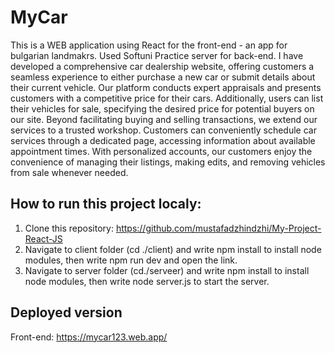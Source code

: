 # MyCar
This is a WEB application using React for the front-end - an app for bulgarian landmakrs. Used Softuni Practice server for back-end.
I have developed a comprehensive car dealership website, offering customers a seamless experience to either purchase a new car or submit details about their current vehicle. Our platform conducts expert appraisals and presents customers with a competitive price for their cars. Additionally, users can list their vehicles for sale, specifying the desired price for potential buyers on our site. Beyond facilitating buying and selling transactions, we extend our services to a trusted workshop. Customers can conveniently schedule car services through a dedicated page, accessing information about available appointment times. With personalized accounts, our customers enjoy the convenience of managing their listings, making edits, and removing vehicles from sale whenever needed.

## How to run this project localy:
 1. Clone this repository: https://github.com/mustafadzhindzhi/My-Project-React-JS 
 2. Navigate to client folder (cd ./client) and write npm install to install node modules, then write npm run dev and open the link.
 3. Navigate to server folder (cd./serveer) and write npm install to install node modules, then write node server.js to start the server.

## Deployed version
Front-end: https://mycar123.web.app/ 
 
